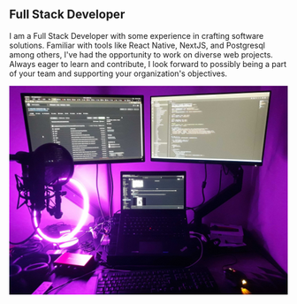 ## Full Stack Developer

I am a Full Stack Developer with some experience in crafting software solutions. Familiar with tools like React Native, NextJS, and Postgresql among others, I've had the opportunity to work on diverse web projects. Always eager to learn and contribute, I look forward to possibly being a part of your team and supporting your organization's objectives.



![mypc](project_images/mypc.jpg "My PC")


